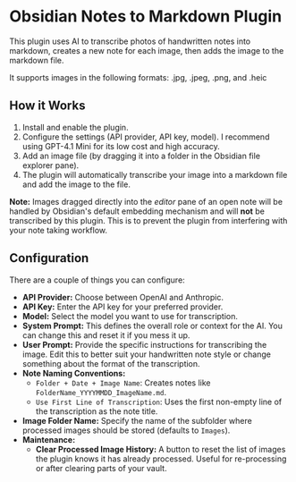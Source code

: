 # Obsidian Notes to Markdown Plugin

This plugin uses AI to transcribe photos of handwritten notes into markdown, creates a new note for each image, then adds the image to the markdown file.

It supports images in the following formats: .jpg, .jpeg, .png, and .heic

## How it Works

1.  Install and enable the plugin.
2.  Configure the settings (API provider, API key, model). I recommend using GPT-4.1 Mini for its low cost and high accuracy.
3.  Add an image file (by dragging it into a folder in the Obsidian file explorer pane).
4.  The plugin will automatically transcribe your image into a markdown file and add the image to the file.

**Note:** Images dragged directly into the *editor* pane of an open note will be handled by Obsidian's default embedding mechanism and will **not** be transcribed by this plugin. This is to prevent the plugin from interfering with your note taking workflow.

## Configuration

There are a couple of things you can configure:

*   **API Provider:** Choose between OpenAI and Anthropic.
*   **API Key:** Enter the API key for your preferred provider.
*   **Model:** Select the model you want to use for transcription.
*   **System Prompt:** This defines the overall role or context for the AI. You can change this and reset it if you mess it up.
*   **User Prompt:** Provide the specific instructions for transcribing the image. Edit this to better suit your handwritten note style or change something about the format of the transcription.
*   **Note Naming Conventions:**
    *   `Folder + Date + Image Name`: Creates notes like `FolderName_YYYYMMDD_ImageName.md`.
    *   `Use First Line of Transcription`: Uses the first non-empty line of the transcription as the note title.
*   **Image Folder Name:** Specify the name of the subfolder where processed images should be stored (defaults to `Images`).
*   **Maintenance:**
    *   **Clear Processed Image History:** A button to reset the list of images the plugin knows it has already processed. Useful for re-processing or after clearing parts of your vault.